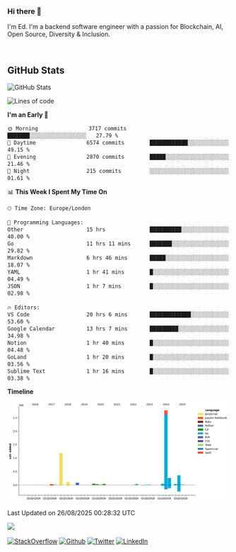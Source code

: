 ### Hi there 👋
 I'm Ed. I'm a backend software engineer with a passion for Blockchain, AI, Open Source, Diversity & Inclusion.

<br />

<h2>GitHub Stats</h2>
<p><img src="https://github-readme-stats.vercel.app/api?username=echarrod&amp;show_icons=true" alt="GitHub Stats"></p>

<!--START_SECTION:waka-->
![Lines of code](https://img.shields.io/badge/From%20Hello%20World%20I%27ve%20Written-5.1%20million%20lines%20of%20code-blue)

**I'm an Early 🐤** 

```text
🌞 Morning                3717 commits        ███████░░░░░░░░░░░░░░░░░░   27.79 % 
🌆 Daytime                6574 commits        ████████████░░░░░░░░░░░░░   49.15 % 
🌃 Evening                2870 commits        █████░░░░░░░░░░░░░░░░░░░░   21.46 % 
🌙 Night                  215 commits         ░░░░░░░░░░░░░░░░░░░░░░░░░   01.61 % 
```


📊 **This Week I Spent My Time On** 

```text
🕑︎ Time Zone: Europe/London

💬 Programming Languages: 
Other                    15 hrs              ██████████░░░░░░░░░░░░░░░   40.00 % 
Go                       11 hrs 11 mins      ███████░░░░░░░░░░░░░░░░░░   29.82 % 
Markdown                 6 hrs 46 mins       █████░░░░░░░░░░░░░░░░░░░░   18.07 % 
YAML                     1 hr 41 mins        █░░░░░░░░░░░░░░░░░░░░░░░░   04.49 % 
JSON                     1 hr 7 mins         █░░░░░░░░░░░░░░░░░░░░░░░░   02.98 % 

🔥 Editors: 
VS Code                  20 hrs 6 mins       █████████████░░░░░░░░░░░░   53.60 % 
Google Calendar          13 hrs 7 mins       █████████░░░░░░░░░░░░░░░░   34.98 % 
Notion                   1 hr 40 mins        █░░░░░░░░░░░░░░░░░░░░░░░░   04.48 % 
GoLand                   1 hr 20 mins        █░░░░░░░░░░░░░░░░░░░░░░░░   03.56 % 
Sublime Text             1 hr 16 mins        █░░░░░░░░░░░░░░░░░░░░░░░░   03.38 % 
```

**Timeline**

![Lines of Code chart](https://raw.githubusercontent.com/echarrod/echarrod/main/assets/bar_graph.png)


 Last Updated on 26/08/2025 00:28:32 UTC
<!--END_SECTION:waka-->

![](https://komarev.com/ghpvc/?username=echarrod)

<p>
<a href="https://stackoverflow.com/users/1014632/ech" target="_blank"><img alt="StackOverflow" src="https://img.shields.io/badge/-Stackoverflow-FE7A16?style=for-the-badge&logo=stack-overflow&logoColor=white" /></a> 
<a href="https://github.com/echarrod" target="_blank"><img alt="Github" src="https://img.shields.io/badge/GitHub-%2312100E.svg?&style=for-the-badge&logo=Github&logoColor=white" /></a> 
<a href="https://twitter.com/e_harrod" target="_blank"><img alt="Twitter" src="https://img.shields.io/badge/twitter-%231DA1F2.svg?&style=for-the-badge&logo=twitter&logoColor=white" /></a> 
<a href="https://www.linkedin.com/in/ed-harrod" target="_blank"><img alt="LinkedIn" src="https://img.shields.io/badge/linkedin-%230077B5.svg?&style=for-the-badge&logo=linkedin&logoColor=white" /></a>
